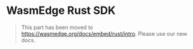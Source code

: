 # WasmEdge Rust SDK

> This part has been moved to  <https://wasmedge.org/docs/embed/rust/intro>. Please use our new docs.
